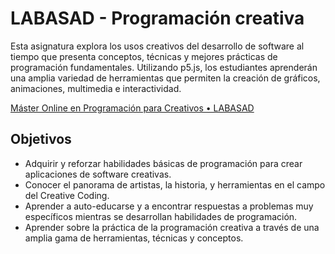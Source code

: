 # LABASAD - Programación creativa

Esta asignatura explora los usos creativos del desarrollo de software al tiempo que presenta conceptos, técnicas y mejores prácticas de programación fundamentales. Utilizando p5.js, los estudiantes aprenderán una amplia variedad de herramientas que permiten la creación de gráficos, animaciones, multimedia e interactividad.

[Máster Online en Programación para Creativos • LABASAD](https://www.labasad.com/master/master-online-en-programacion-para-creativos/)

## Objetivos

- Adquirir y reforzar habilidades básicas de programación para crear aplicaciones de software creativas.
- Conocer el panorama de artistas, la historia, y herramientas en el campo del Creative Coding.
- Aprender a auto-educarse y a encontrar respuestas a problemas muy específicos mientras se desarrollan habilidades de programación.
- Aprender sobre la práctica de la programación creativa a través de una amplia gama de herramientas, técnicas y conceptos.
